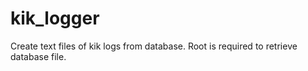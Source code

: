 # kik_logger
Create text files of kik logs from database. Root is required to retrieve database file.
